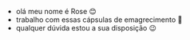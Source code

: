 - olá meu nome é Rose 😊
- trabalho com essas cápsulas de emagrecimento 💊
- qualquer dúvida estou a sua disposição 😉
<!---
helo2307/helo2307 is a ✨ special ✨ repository because its `README.md` (this file) appears on your GitHub profile.
You can click the Preview link to take a look at your changes.
--->
